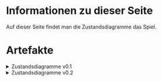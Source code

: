 # Informationen zu dieser Seite 

Auf dieser Seite findet man die Zustandsdiagramme das Spiel.

# Artefakte

<details>
<summary markdown="span">Zustandsdiagramme v0.1</summary>

- Client-Zustandsdiagramm
  ![Client State Diagram](Diagramme/Zustandsdiagramme/Week-1/Client_State_v0.1.png)

</details>

<details>
<summary markdown="span">Zustandsdiagramme v0.2</summary>

- [Erläuterung Diagramme](./Diagramme/Zustandsdiagramme/Week-2/DrawIO/Erläuterungen_Zustandsdiagram_Client_v0.1.pdf)

- ![Hierarchy Diagram](./Diagramme/Zustandsdiagramme/Week-2/Client_Hierachy_v0.1.1.drawio.png)
   
**ClientState**
- ![ClientState Diagram](./Diagramme/Zustandsdiagramme/Week-2/Client_State_v0.2.1.drawio.png)
<details>
  <summary markdown="span">Dialogs</summary>

  - ![Dialog Diagram](./Diagramme/Zustandsdiagramme/Week-2/Client_Dialogs_v0.1.1.drawio.png)

  - ![Network Dialog](./Diagramme/Zustandsdiagramme/Week-2/Client_NetworkDialog_v0.1.1.drawio.png)
  - ![Lobby](./Diagramme/Zustandsdiagramme/Week-2/Client_Lobby_v0.1.1.drawio.png)

</details>

<details>
  <summary markdown="span">Game</summary>

  - ![Game Diagram](./Diagramme/Zustandsdiagramme/Week-2/Client_Game_v0.1.1.drawio.png)

    - ![Determine Start Player](./Diagramme/Zustandsdiagramme/Week-2/Client_DetermineStartingPlayer_v0.1.1.drawio.png)

    <details>
    <summary markdown="span">Turn</summary>

      - ![Turn Diagram](./Diagramme/Zustandsdiagramme/Week-2/Client_Turn_v0.1.1.drawio.png)

      <details>
      <summary markdown="span">PowerCard</summary>
    
      - ![Power Card](./Diagramme/Zustandsdiagramme/Week-2/Client_PowerCard_v0.1.1.drawio.png)

      - ![Choose Power Card](./Diagramme/Zustandsdiagramme/Week-2/Client_ChoosePiece_v0.1.1.drawio.png)
        <details>
        <summary markdown="span">Play Power Card</summary>

          - ![Play Power Card](./Diagramme/Zustandsdiagramme/Week-2/Client_PlayPowerCard_v0.1.1.drawio.png)

          - ![Play Switch Card](./Diagramme/Zustandsdiagramme/Week-2/Client_PlaySwitchCard_v0.1.1.drawio.png)
        </details>

      </details>
    
      <details>
      <summary markdown="span">Choose Piece</summary>
    
      - ![Choose Piece](./Diagramme/Zustandsdiagramme/Week-2/Client_ChoosePiece_v0.1.1.drawio.png)
      </details>
    </details>
  </details>

  <details>
  <summary markdown="span">Ceremony</summary>

  - ![Ceremony](./Diagramme/Zustandsdiagramme/Week-2/Client_Ceremony_v0.1.1.drawio.png)
  </details>
</details>


